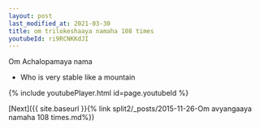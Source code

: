 ```yaml
---
layout: post
last_modified_at: 2021-03-30
title: om trilokeshaaya namaha 108 times
youtubeId: ri9RCNKKdJI
---
```

 
 
Om Achalopamaya nama 
 
 -  Who is very stable like a mountain 
 
  
 
  
 
 
 
 
 
 


{% include youtubePlayer.html id=page.youtubeId %}
 
[Next]({{ site.baseurl }}{% link  split2/_posts/2015-11-26-Om avyangaaya namaha 108 times.md%})
 
